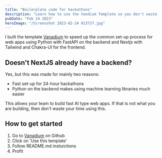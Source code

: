 ```yaml
---
title: "Boilerplate code for hackathons"
description: "Learn how to use the Vandium Template so you don't waste time at events."
pubDate: "Feb 24 2023"
heroImage: "/Screenshot 2023-02-24 013737.jpg"
---
```


I built the template [Vanadium](https://github.com/unapt/Vanadium) to speed up the common set-up process for web apps using Python with FastAPI on the backend and Nextjs with Tailwind and Chakra-UI for the frontend.

## Doesn't NextJS already have a backend?

Yes, but this was made for mainly two reasons:

- Fast set-up for 24-hour hackathons
- Python on the backend makes using machine learning libraries much easier

This allows your team to build fast AI type web apps. If that is not what you are building, then don't waste your time using this.

## How to get started

1. Go to [Vanadium](https://github.com/unapt/Vanadium) on Github
2. Click on 'Use this template'
3. Follow README.md insturctions
4. Profit
